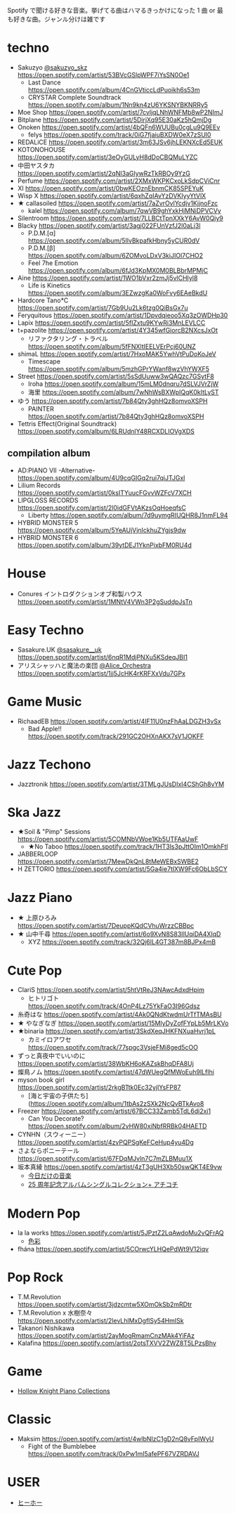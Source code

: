 Spotify で聞ける好きな音楽。挙げてる曲はハマるきっかけになった 1 曲 or 最も好きな曲。ジャンル分けは雑です

# techno

- Sakuzyo [@sakuzyo_skz](https://twitter.com/sakuzyo_skz) https://open.spotify.com/artist/53BVcGSlpWPF7iYsSN0Oe1
  - Last Dance https://open.spotify.com/album/4CnGVticcLdPuoikh6s53m
  - CRYSTAR Complete Soundtrack https://open.spotify.com/album/1Nn9kn4zU6YKSNYBKNRRy5
- Moe Shop https://open.spotify.com/artist/7cvljqLNhWNFMb8wP2NImJ
- Bitplane https://open.spotify.com/artist/5DirjXq95E30aKz5hQmjDg
- Onoken https://open.spotify.com/artist/4bQFn6WUUBu0cgLu9Q9EEv
  - felys https://open.spotify.com/track/0iG7fjaiuBXDW0eX7zSUl0
- REDALiCE https://open.spotify.com/artist/3m63JSv6jhLEKNXcEd5EUK
- KOTONOHOUSE https://open.spotify.com/artist/3eOyGULyH8dDoCBQMuLYZC
- 中田ヤスタカ https://open.spotify.com/artist/2qNI3aGlywRzTkRBOy9YzG
- Perfume https://open.spotify.com/artist/2XMxWKPKCxoLkSdpCViCnr
- XI https://open.spotify.com/artist/0bwKEOznEbnmCK85SPEYuK
- Wisp X https://open.spotify.com/artist/6qxhZqIAvYzDVKIyyYtVlX
- ★ callasoiled https://open.spotify.com/artist/7aZvrOvlYcdjv1KjjnoFzc
  - kalel https://open.spotify.com/album/7qwVB9ghYxkHjMNiDPVCVy
- Silentroom https://open.spotify.com/artist/7LLBCtTpnXXkY6AvW0Qjy9
- Blacky https://open.spotify.com/artist/3agj022FUnVzfJ2l0aLj3l
  - P.D.M.\[α\] https://open.spotify.com/album/5IlvBkpafkHbny5yCUR0dV
  - P.D.M.\[β\] https://open.spotify.com/album/6ZOMvoLDxV3kiJIOl7CHO2
  - Feel 7he Emotion https://open.spotify.com/album/6fJd3KpMX0M0BLBbrMPMjC
- Aine https://open.spotify.com/artist/1WO1bVxr2zmJj5vlCHIyl8
  - Life is Kinetics https://open.spotify.com/album/3EZwzgKa0WoFvy6EAeBkdU
- Hardcore Tano\*C https://open.spotify.com/artist/7Gb9Uu2Lk6tzg0QiBsGx7u
- Feryquitous https://open.spotify.com/artist/1Dpvdqieoo5Xq3zOWDHp30
- Lapix https://open.spotify.com/artist/5fIZxtu9KYwRi3MnLEVLCC
- t+pazolite https://open.spotify.com/artist/4Y345wfGiorcB2NXcsJxOt
  - リファクタリング・トラベル https://open.spotify.com/album/5fFNXltIEELVErPcj60UNZ
- shimaL https://open.spotify.com/artist/7HxoMAK5YwhVtPuDoKoJeV
  - Timescape https://open.spotify.com/album/5mzhGPrYWanf8wzVhYWXF5
- Street https://open.spotify.com/artist/5sSdUuww3wQAQzc7GSytF8
  - Iroha https://open.spotify.com/album/15mLM0dnqru7dSLVJVrZjW
  - 海里 https://open.spotify.com/album/7wNhWsBXWpIQqK0kItLyST
- ゆう https://open.spotify.com/artist/7b84Qty3ghHQz8omvoXSPH
  - PAINTER https://open.spotify.com/artist/7b84Qty3ghHQz8omvoXSPH
- Tettris Effect(Original Soundtrack) https://open.spotify.com/album/6LRUdnlY48RCXDLIOVgXDS

## compilation album

- AD:PIANO VII -Alternative- https://open.spotify.com/album/4U9cqGIGq2rui7qiJTJGxl
- Lilium Records https://open.spotify.com/artist/0ksITYuucFGvvWZFcV7XCH
- LIPGLOSS RECORDS https://open.spotify.com/artist/2l0idGFVtAKzsOqHoeqfsC
  - Liberty https://open.spotify.com/album/7d9uymgRIUQHR8J1nmFL94
- HYBRID MONSTER 5 https://open.spotify.com/album/5YeAUjVjnIckhuZYgjs9dw
- HYBRID MONSTER 6 https://open.spotify.com/album/39ytDEJ1YknPixbFM0RU4d

# House

- Conures イントロダクションオブ和製ハウス https://open.spotify.com/artist/1MNtV4VWn3P2gSuddpJsTn

# Easy Techno

- Sasakure.UK [@sasakure\_\_uk](https://twitter.com/sasakure__uk) https://open.spotify.com/artist/6nqR1MdjPNXu5KSdeqJBI1
- アリスシャッハと魔法の楽団 [@Alice_Orchestra](https://twitter.com/Alice_Orchestra) https://open.spotify.com/artist/1jj5JcHK4rKRFXxVdu7GPx

# Game Music

- RichaadEB https://open.spotify.com/artist/4IF11U0nzFhAaLDGZH3vSx
  - Bad Apple!! https://open.spotify.com/track/291GC2OHXnAKX7sV1JOKFF

# Jazz Techono

- Jazztronik https://open.spotify.com/artist/3TMLgJUsDIxI4CShGh8vYM

# Ska Jazz

- ★Soil & "Pimp" Sessions https://open.spotify.com/artist/5COMNbVWoe1Kb5UTFAaUwF
  - ★No Taboo https://open.spotify.com/track/1HT3ls3pJttOIm1OmkhFtl
- JABBERLOOP https://open.spotify.com/artist/7MewDkQnL8tMeWEBxSWBE2
- H ZETTORIO https://open.spotify.com/artist/5Ga4ie7tlXW9Fc6ObLbSCY

# Jazz Piano

- ★ 上原ひろみ https://open.spotify.com/artist/7DeuppKQdCVhuWrzzCBBpc
- ★ 山中千尋 https://open.spotify.com/artist/6o9XvN8S83IlUqiDA4XIqD
  - XYZ https://open.spotify.com/track/32Qj6lL4GT387m8BJPx4mB

# Cute Pop

- ClariS https://open.spotify.com/artist/5htVtReJ3NAwcAdxdHpim
  - ヒトリゴト https://open.spotify.com/track/4OnP4Lz75YkFaO3I96Gdsz
- 糸奇はな https://open.spotify.com/artist/4Ak0QNdKtwdmUrTfTMAsBU
- ★ やなぎなぎ https://open.spotify.com/artist/15MlyDyZofFYpLb5MrLKVo
- ★binaria https://open.spotify.com/artist/3SkdXeqJHKFNXuaHvrj1pL
  - カミイロアワセ https://open.spotify.com/track/77spgc3VsjeFMi8ged5cOO
- ずっと真夜中でいいのに https://open.spotify.com/artist/38WbKH6oKAZskBhqDFA8Uj
- 燦鳥ノム https://open.spotify.com/artist/47dWUegQfMWoEuh9lLfIhi
- myson book girl https://open.spotify.com/artist/2rkgBTtk0Ec32yjIYsFP87
  - [海と宇宙の子供たち](https://open.spotify.com/album/1tbAs2zSXk2NcQvBTkAvo8
- Freezer https://open.spotify.com/artist/67BCC33Zamb5TdL6di2xi1
  - Can You Decorate? https://open.spotify.com/album/2vHW80xiNbfRRBk04HAETD
- CYNHN（スウィーニー） https://open.spotify.com/artist/4zvPQPSgKeFCeHup4yu4Dg
- さよならポニーテール https://open.spotify.com/artist/67FDqMJvln7C7mZLBMuu1X
- 坂本真綾 https://open.spotify.com/artist/4zT3gUH3Xb50swQKT4E9vw
  - [今日だけの音楽](https://open.spotify.com/album/2f2QiMAQjOGEBiierxdOI6)
  - [25 周年記念アルバムシングルコレクション+ アチコチ](https://open.spotify.com/album/5YA5rEjEEPUkb1xq3EJ5Uf)

# Modern Pop

- la la works https://open.spotify.com/artist/5JPztZ2LqAwdoMu2vQFrAQ
  - [色彩](https://open.spotify.com/track/3soZEQKCYsFcr1w2A4nP0r)
- fhána https://open.spotify.com/artist/5COrwcYLHQePdWt9V12iqv

# Pop Rock

- T.M.Revolution https://open.spotify.com/artist/3jdzcmtw5XOmOkSb2mRDtr
- T.M.Revolution x 水樹奈々 https://open.spotify.com/artist/2levLhlMxDgflSy54HmISk
- Takanori Nishikawa https://open.spotify.com/artist/2ayMogRmamCnzMAk4YiFAz
- Kalafina https://open.spotify.com/artist/2otsTXVV2ZWZ8T5LPzsBhy

# Game

- [Hollow Knight Piano Collections](https://open.spotify.com/album/0v4vTwebMBgz0ih46nysbr)

# Classic

- Maksim https://open.spotify.com/artist/4wlbNIzC1gD2nQ8vFpIWyU
  - Fight of the Bumblebee https://open.spotify.com/track/0xPw1mI5afePF67VZRDAVJ

# USER

- [ヒーホー](https://open.spotify.com/user/j5u8csody72lmtsl2j3o3g1fs)
